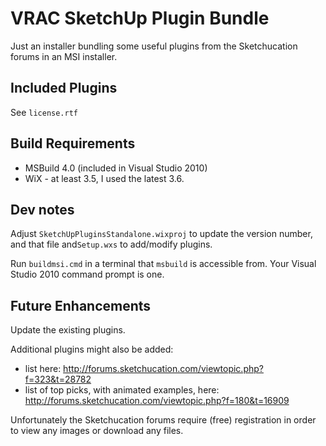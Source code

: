 # VRAC SketchUp Plugin Bundle

Just an installer bundling some useful plugins from the Sketchucation forums in an MSI installer.

## Included Plugins

See `license.rtf`

## Build Requirements

- MSBuild 4.0 (included in Visual Studio 2010)
- WiX - at least 3.5, I used the latest 3.6.

## Dev notes

Adjust `SketchUpPluginsStandalone.wixproj` to update the version number, and that file and`Setup.wxs` to add/modify plugins.

Run `buildmsi.cmd` in a terminal that `msbuild` is accessible from. Your Visual Studio 2010 command prompt is one.

## Future Enhancements

Update the existing plugins.

Additional plugins might also be added:

- list here: <http://forums.sketchucation.com/viewtopic.php?f=323&t=28782>
- list of top picks, with animated examples, here: <http://forums.sketchucation.com/viewtopic.php?f=180&t=16909>

Unfortunately the Sketchucation forums require (free) registration in order to view any images or download any files.
